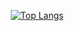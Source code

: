 <p align="center">
  <a href="https://github.com/anuraghazra/github-readme-stats"><img src="https://github-readme-stats.vercel.app/api/top-langs/?username=hadialqattan&amp;layout=compact&amp;theme=tokyonight" alt="Top Langs"></a>
</p>
